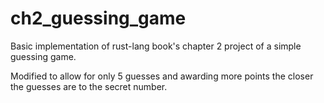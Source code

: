 # ch2_guessing_game

Basic implementation of rust-lang book's chapter 2 project of a simple guessing game.

Modified to allow for only 5 guesses and awarding more points the closer the guesses are to the secret number.
